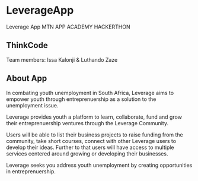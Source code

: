 # LeverageApp
Leverage App 
MTN APP ACADEMY HACKERTHON

## ThinkCode
Team members: Issa Kalonji & Luthando Zaze

## About App

In combating youth unemployment in South Africa, Leverage aims to empower youth through entreprenuership as a solution to the unemployment issue.

Leverage provides youth a platform to learn, collaborate, fund and grow their entreprenuership ventures through the Leverage Community. 

Users will be able to list their business projects to raise funding from the community, take short courses, connect with other Leverage users to develop their ideas.
Further to that users will have access to multiple services centered around growing or developing their businesses.

Leverage seeks you address youth unemployment by creating opportunities in entreprenuership.





